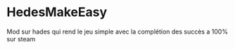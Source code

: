 # HedesMakeEasy
Mod sur hades qui rend le jeu simple avec la complétion des succès a 100% sur steam
